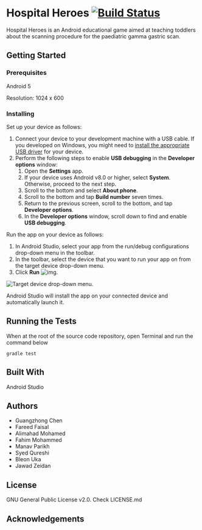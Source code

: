 # Hospital Heroes [![Build Status](https://travis-ci.com/mohammedf2606/Hospital-Heroes.svg?token=kRVvDyzqzVuq179Z3mxV&branch=master)](https://travis-ci.com/mohammedf2606/Hospital-Heroes)

Hospital Heroes is an Android educational game aimed at teaching toddlers about the scanning procedure for the paediatric gamma gastric scan. 

## Getting Started

### Prerequisites

Android 5

Resolution: 1024 x 600

### Installing

Set up your device as follows:

1. Connect your device to your development machine with a USB cable. If you developed on Windows, you might need to [install the appropriate USB driver](https://developer.android.com/studio/run/oem-usb) for your device.
2. Perform the following steps to enable **USB debugging** in the **Developer** **options** window:
    1. Open the **Settings** app.
    2. If your device uses Android v8.0 or higher, select **System**. Otherwise, proceed to the next step.
    3. Scroll to the bottom and select **About phone**.
    4. Scroll to the bottom and tap **Build number** seven times.
    5. Return to the previous screen, scroll to the bottom, and tap **Developer options**.
    6. In the **Developer options** window, scroll down to find and enable **USB debugging**.

Run the app on your device as follows:

1. In Android Studio, select your app from the run/debug configurations drop-down menu in the toolbar.
2. In the toolbar, select the device that you want to run your app on from the target device drop-down menu.
3. Click **Run** ![img](https://developer.android.com/studio/images/buttons/toolbar-run.png).

![Target device drop-down menu.](https://developer.android.com/studio/images/run/deploy-run-app.png)

Android Studio will install the app on your connected device and automatically launch it. 

## Running the Tests

When at the root of the source code repository, open Terminal and run the command below

`gradle test` 

## Built With

Android Studio

## Authors

- Guangzhong Chen
- Fareed Faisal
- Alimahad Mohamed
- Fahim Mohammed
- Manav Parikh
- Syed Qureshi
- Bleon Uka
- Jawad Zeidan

## License

GNU General Public License v2.0. Check LICENSE.md

## Acknowledgements

